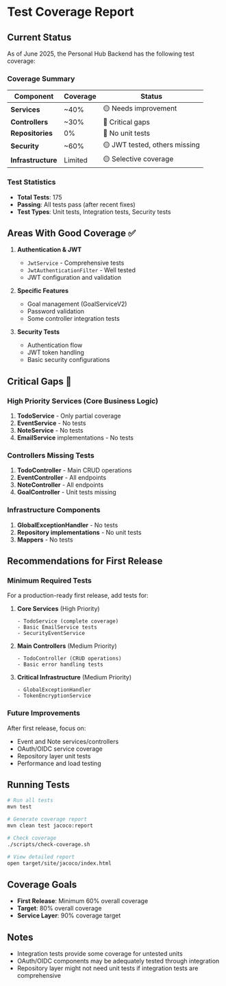 # Test Coverage Report

## Current Status

As of June 2025, the Personal Hub Backend has the following test coverage:

### Coverage Summary

| Component | Coverage | Status |
|-----------|----------|---------|
| **Services** | ~40% | 🟡 Needs improvement |
| **Controllers** | ~30% | 🔴 Critical gaps |
| **Repositories** | 0% | 🔴 No unit tests |
| **Security** | ~60% | 🟡 JWT tested, others missing |
| **Infrastructure** | Limited | 🟡 Selective coverage |

### Test Statistics
- **Total Tests**: 175
- **Passing**: All tests pass (after recent fixes)
- **Test Types**: Unit tests, Integration tests, Security tests

## Areas With Good Coverage ✅

1. **Authentication & JWT**
   - `JwtService` - Comprehensive tests
   - `JwtAuthenticationFilter` - Well tested
   - JWT configuration and validation

2. **Specific Features**
   - Goal management (GoalServiceV2)
   - Password validation
   - Some controller integration tests

3. **Security Tests**
   - Authentication flow
   - JWT token handling
   - Basic security configurations

## Critical Gaps 🔴

### High Priority Services (Core Business Logic)
1. **TodoService** - Only partial coverage
2. **EventService** - No tests
3. **NoteService** - No tests
4. **EmailService** implementations - No tests

### Controllers Missing Tests
1. **TodoController** - Main CRUD operations
2. **EventController** - All endpoints
3. **NoteController** - All endpoints
4. **GoalController** - Unit tests missing

### Infrastructure Components
1. **GlobalExceptionHandler** - No tests
2. **Repository implementations** - No unit tests
3. **Mappers** - No tests

## Recommendations for First Release

### Minimum Required Tests
For a production-ready first release, add tests for:

1. **Core Services** (High Priority)
   ```
   - TodoService (complete coverage)
   - Basic EmailService tests
   - SecurityEventService
   ```

2. **Main Controllers** (Medium Priority)
   ```
   - TodoController (CRUD operations)
   - Basic error handling tests
   ```

3. **Critical Infrastructure** (Medium Priority)
   ```
   - GlobalExceptionHandler
   - TokenEncryptionService
   ```

### Future Improvements
After first release, focus on:
- Event and Note services/controllers
- OAuth/OIDC service coverage
- Repository layer unit tests
- Performance and load testing

## Running Tests

```bash
# Run all tests
mvn test

# Generate coverage report
mvn clean test jacoco:report

# Check coverage
./scripts/check-coverage.sh

# View detailed report
open target/site/jacoco/index.html
```

## Coverage Goals

- **First Release**: Minimum 60% overall coverage
- **Target**: 80% overall coverage
- **Service Layer**: 90% coverage target

## Notes

- Integration tests provide some coverage for untested units
- OAuth/OIDC components may be adequately tested through integration
- Repository layer might not need unit tests if integration tests are comprehensive